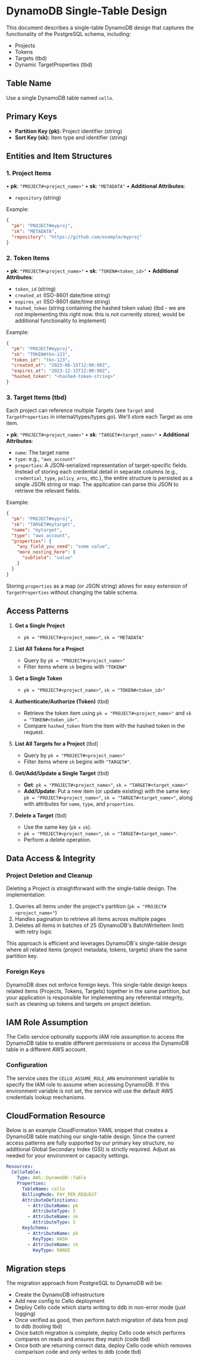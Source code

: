 # DynamoDB Single-Table Design

This document describes a single-table DynamoDB design that captures the functionality of the PostgreSQL schema, including:

- Projects
- Tokens
- Targets (tbd)
- Dynamic TargetProperties (tbd)

## Table Name

Use a single DynamoDB table named `cello`.

## Primary Keys

- **Partition Key (pk):** Project identifier (string)
- **Sort Key (sk):** Item type and identifier (string)

## Entities and Item Structures

### 1. Project Items

• **pk**: `"PROJECT#<project_name>"`
• **sk**: `"METADATA"`
• **Additional Attributes**:

- `repository` (string)

Example:

```json
{
  "pk": "PROJECT#myproj",
  "sk": "METADATA",
  "repository": "https://github.com/example/myproj"
}
```

### 2. Token Items

• **pk**: `"PROJECT#<project_name>"`
• **sk**: `"TOKEN#<token_id>"`
• **Additional Attributes**:

- `token_id` (string)
- `created_at` (ISO-8601 date/time string)
- `expires_at` (ISO-8601 date/time string)
- `hashed_token` (string containing the hashed token value) (tbd - we are not implementing this right now. this is not currently stored; would be additional functionality to implement)

Example:

```json
{
  "pk": "PROJECT#myproj",
  "sk": "TOKEN#tkn-123",
  "token_id": "tkn-123",
  "created_at": "2023-06-15T12:00:00Z",
  "expires_at": "2023-12-15T12:00:00Z",
  "hashed_token": "<hashed-token-string>"
}
```

### 3. Target Items (tbd)

Each project can reference multiple Targets (see `Target` and `TargetProperties` in internal/types/types.go). We'll store each Target as one item.

• **pk**: `"PROJECT#<project_name>"`
• **sk**: `"TARGET#<target_name>"`
• **Additional Attributes**:

- `name`: The target name
- `type`: e.g., `"aws_account"`
- `properties`: A JSON-serialized representation of target-specific fields. Instead of storing each credential detail in separate columns (e.g., `credential_type`, `policy_arns`, etc.), the entire structure is persisted as a single JSON string or map. The application can parse this JSON to retrieve the relevant fields.

Example:

```json
{
  "pk": "PROJECT#myproj",
  "sk": "TARGET#mytarget",
  "name": "mytarget",
  "type": "aws_account",
  "properties": {
    "any_field_you_need": "some value",
    "more_nesting_here": {
      "subfield": "value"
    }
  }
}
```

Storing `properties` as a map (or JSON string) allows for easy extension of `TargetProperties` without changing the table schema.

## Access Patterns

1. **Get a Single Project**

   - `pk = "PROJECT#<project_name>"`, `sk = "METADATA"`

2. **List All Tokens for a Project**

   - Query by `pk = "PROJECT#<project_name>"`
   - Filter items where `sk` begins with `"TOKEN#"`

3. **Get a Single Token**

   - `pk = "PROJECT#<project_name>"`, `sk = "TOKEN#<token_id>"`

4. **Authenticate/Authorize (Token)** (tbd)

   - Retrieve the token item using `pk = "PROJECT#<project_name>"` and `sk = "TOKEN#<token_id>"`.
   - Compare `hashed_token` from the item with the hashed token in the request.

5. **List All Targets for a Project** (tbd)

   - Query by `pk = "PROJECT#<project_name>"`
   - Filter items where `sk` begins with `"TARGET#"`.

6. **Get/Add/Update a Single Target** (tbd)

   - **Get**: `pk = "PROJECT#<project_name>"`, `sk = "TARGET#<target_name>"`
   - **Add/Update**: Put a new item (or update existing) with the same key: `pk = "PROJECT#<project_name>"`, `sk = "TARGET#<target_name>"`, along with attributes for `name`, `type`, and `properties`.

7. **Delete a Target** (tbd)
   - Use the same key (`pk` + `sk`).
   - `pk = "PROJECT#<project_name>"`, `sk = "TARGET#<target_name>"`.
   - Perform a delete operation.

## Data Access & Integrity

### Project Deletion and Cleanup

Deleting a Project is straightforward with the single-table design. The implementation:

1. Queries all items under the project's partition (`pk = "PROJECT#<project_name>"`)
2. Handles pagination to retrieve all items across multiple pages
3. Deletes all items in batches of 25 (DynamoDB's BatchWriteItem limit) with retry logic

This approach is efficient and leverages DynamoDB's single-table design where all related items (project metadata, tokens, targets) share the same partition key.

### Foreign Keys

DynamoDB does not enforce foreign keys. This single-table design keeps related items (Projects, Tokens, Targets) together in the same partition, but your application is responsible for implementing any referential integrity, such as cleaning up tokens and targets on project deletion.

## IAM Role Assumption

The Cello service optionally supports IAM role assumption to access the DynamoDB table to enable different permissions or access the DynamoDB table in a different AWS account.

### Configuration

The service uses the `CELLO_ASSUME_ROLE_ARN` environment variable to specify the IAM role to assume when accessing DynamoDB. If this environment variable is not set, the service will use the default AWS credentials lookup mechanisms.

## CloudFormation Resource

Below is an example CloudFormation YAML snippet that creates a DynamoDB table matching our single-table design. Since the current access patterns are fully supported by our primary key structure, no additional Global Secondary Index (GSI) is strictly required. Adjust as needed for your environment or capacity settings.

```yaml
Resources:
  CelloTable:
    Type: AWS::DynamoDB::Table
    Properties:
      TableName: cello
      BillingMode: PAY_PER_REQUEST
      AttributeDefinitions:
        - AttributeName: pk
          AttributeType: S
        - AttributeName: sk
          AttributeType: S
      KeySchema:
        - AttributeName: pk
          KeyType: HASH
        - AttributeName: sk
          KeyType: RANGE
```

## Migration steps

The migration approach from PostgreSQL to DynamoDB will be:

- Create the DynamoDB infrastructure
- Add new config to Cello deployment
- Deploy Cello code which starts writing to ddb in non-error mode (just logging)
- Once verified as good, then perform batch migration of data from psql to ddb (tooling tbd)
- Once batch migration is complete, deploy Cello code which performs compares on reads and ensures they match (code tbd)
- Once both are returning correct data, deploy Cello code which removes comparison code and only writes to ddb (code tbd)

